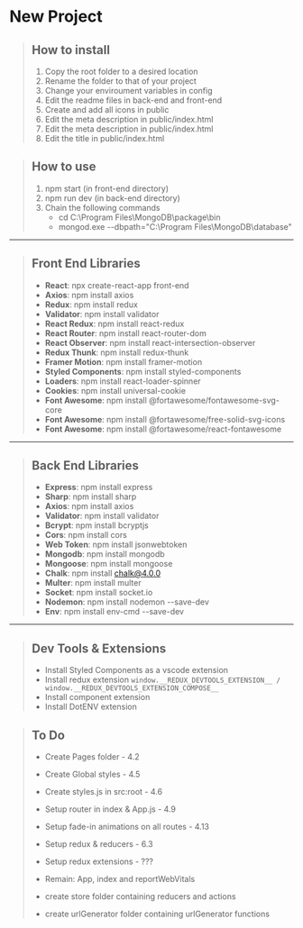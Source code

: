 # New Project

> ## How to install
> 
> 1. Copy the root folder to a desired location  
> 2. Rename the folder to that of your project  
> 3. Change your enviroument variables in config  
> 4. Edit the readme files in back-end and front-end  
> 5. Create and add all icons in public  
> 6. Edit the meta description in public/index.html  
> 6. Edit the meta description in public/index.html  
> 7. Edit the title in public/index.html  

> ## How to use
> 
> 1. npm start (in front-end directory)  
> 2. npm run dev (in back-end directory)  
> 3. Chain the following commands
>    - cd C:\Program Files\MongoDB\package\bin
>    - mongod.exe  --dbpath="C:\Program Files\MongoDB\database"

-------------------------------

> ## Front End Libraries
> 
> - **React**: npx create-react-app front-end  
> - **Axios**: npm install axios  
> - **Redux**: npm install redux  
> - **Validator**: npm install validator  
> - **React Redux**: npm install react-redux  
> - **React Router**: npm install react-router-dom  
> - **React Observer**: npm install react-intersection-observer  
> - **Redux Thunk**: npm install redux-thunk  
> - **Framer Motion**: npm install framer-motion  
> - **Styled Components**: npm install styled-components  
> - **Loaders**: npm install react-loader-spinner  
> - **Cookies**: npm install universal-cookie  
> - **Font Awesome**: npm install @fortawesome/fontawesome-svg-core
> - **Font Awesome**: npm install @fortawesome/free-solid-svg-icons
> - **Font Awesome**: npm install @fortawesome/react-fontawesome

--------------------------------------

> ## Back End Libraries
> 
> - **Express**: npm install express  
> - **Sharp**: npm install sharp  
> - **Axios**: npm install axios  
> - **Validator**: npm install validator  
> - **Bcrypt**: npm install bcryptjs  
> - **Cors**: npm install cors  
> - **Web Token**: npm install jsonwebtoken  
> - **Mongodb**: npm install mongodb  
> - **Mongoose**: npm install mongoose  
> - **Chalk**: npm install chalk@4.0.0  
> - **Multer**: npm install multer  
> - **Socket**: npm install socket.io  
> - **Nodemon**: npm install nodemon --save-dev  
> - **Env**: npm install env-cmd --save-dev  


--------------------------------------

> ## Dev Tools & Extensions
>
> - Install Styled Components as a vscode extension
> - Install redux extension `window.__REDUX_DEVTOOLS_EXTENSION__ / window.__REDUX_DEVTOOLS_EXTENSION_COMPOSE__`
> - Install component extension
> - Install DotENV extension

> ## To Do
> - Create Pages folder                          - 4.2
> - Create Global styles                         - 4.5
> - Create styles.js in src:root                 - 4.6
> - Setup router in index & App.js               - 4.9
> - Setup fade-in animations on all routes       - 4.13
> - Setup redux & reducers                       - 6.3
> - Setup redux extensions                       - ???
> 
> - Remain: App, index and reportWebVitals
> - create store folder containing reducers and actions
> - create urlGenerator folder containing urlGenerator functions